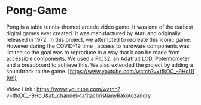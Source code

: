 # Pong-Game
Pong is a table tennis–themed arcade video game. It  was one of the earliest digital games ever created. It was manufactured by Atari and originally released in 1972. In this project, we attempted to recreate this iconic game. However during the COVID-19 time , access to hardware components was limited so the goal was to reproduce in a way that it can be made from accessible components. We used a PIC32, an Adafruit LCD, Potentiometer and a breadboard to achieve this. We also extended the project by adding a soundtrack to the game. 
[https://www.youtube.com/watch?v=tfkOC_-9HcU](url)

Video Link : https://www.youtube.com/watch?v=tfkOC_-9HcU&ab_channel=tafitachristianyRakotozandry
